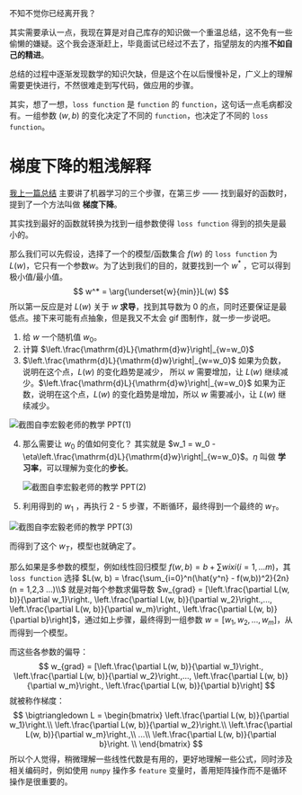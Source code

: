 不知不觉你已经离开我？

其实需要承认一点，我现在算是对自己库存的知识做一个重温总结，这不免有一些偷懒的嫌疑。这个我会逐渐赶上，毕竟面试已经过不去了，指望朋友的内推**不如自己的精进**。

总结的过程中逐渐发现数学的知识欠缺，但是这个在以后慢慢补足，广义上的理解需要更快进行，不然很难走到写代码，做应用的步骤。

其实，想了一想，```loss function``` 是 ```function``` 的 ```function```，这句话一点毛病都没有。一组参数 ($w, b$) 的变化决定了不同的 ```function```，也决定了不同的 ```loss function```。

# 梯度下降的粗浅解释

[我上一篇总结](2020-07-20-22.md) 主要讲了机器学习的三个步骤，在第三步 —— 找到最好的函数时，提到了一个方法叫做 **梯度下降**。

其实找到最好的函数就转换为找到一组参数使得 ```loss function``` 得到的损失是最小的。

那么我们可以先假设，选择了一个的模型/函数集合 $f(w)$ 的 ```loss function``` 为 $L(w)$，它只有一个参数$w$。为了达到我们的目的，就要找到一个 $w^*$ ，它可以得到极小值/最小值。
$$
w^* = \arg{\underset{w}{min}}L(w)
$$
所以第一反应是对 $L(w)$ 关于 $w$ **求导**，找到其导数为 0 的点，同时还要保证是最低点。接下来可能有点抽象，但是我又不太会 gif 图制作，就一步一步说吧。

1. 给 $w$ 一个随机值 $w_0$。
2. 计算 $\left.\frac{\mathrm{d}L}{\mathrm{d}w}\right|_{w=w_0}$
3.  $\left.\frac{\mathrm{d}L}{\mathrm{d}w}\right|_{w=w_0}$ 如果为负数，说明在这个点，$L(w)$ 的变化趋势是减少， 所以 $w$ 需要增加，让 $L(w)$ 继续减少。$\left.\frac{\mathrm{d}L}{\mathrm{d}w}\right|_{w=w_0}$ 如果为正数，说明在这个点，$L(w)$ 的变化趋势是增加，所以 $w$ 需要减小，让 $L(w)$ 继续减少。

![截图自李宏毅老师的教学 PPT(1)](http://img.multiparam.com/dapao/code/20200725093805.png)

4. 那么需要让 $w_0$ 的值如何变化？ 其实就是 $w_1 = w_0 - \eta\left.\frac{\mathrm{d}L}{\mathrm{d}w}\right|_{w=w_0}$。$\eta$ 叫做 **学习率**，可以理解为变化的**步长**。

   ![截图自李宏毅老师的教学 PPT(2)](http://img.multiparam.com/dapao/code20200727224205.png)

5. 利用得到的 $w_1$ ，再执行 2 - 5 步骤，不断循环，最终得到一个最终的 $w_T$。

![截图自李宏毅老师的教学 PPT(3)](http://img.multiparam.com/dapao/code/20200725100144.png)

而得到了这个 $w_T$，模型也就确定了。

那么如果是多参数的模型，例如线性回归模型 $f(w, b) = b + \sum{wixi}(i = 1, ... m)$，其```loss function``` 选择 $L(w, b) = \frac{\sum_{i=0}^n(\hat{y^n} - f(w,b))^2}{2n} (n = 1,2,3 ...)\\$ 就是对每个参数求偏导数 $w_{grad} = [\left.\frac{\partial L(w, b)}{\partial w_1}\right., \left.\frac{\partial L(w, b)}{\partial w_2}\right.,..., \left.\frac{\partial L(w, b)}{\partial w_m}\right., \left.\frac{\partial L(w, b)}{\partial b}\right]$，通过如上步骤，最终得到一组参数 $w = [w_1, w_2, ..., w_m]$，从而得到一个模型。

而这些各参数的偏导：
$$
w_{grad} = [\left.\frac{\partial L(w, b)}{\partial w_1}\right., \left.\frac{\partial L(w, b)}{\partial w_2}\right.,..., \left.\frac{\partial L(w, b)}{\partial w_m}\right., \left.\frac{\partial L(w, b)}{\partial b}\right]
$$
就被称作梯度：
$$
\bigtriangledown L = 
\begin{bmatrix}
\left.\frac{\partial L(w, b)}{\partial w_1}\right.\\
\left.\frac{\partial L(w, b)}{\partial w_2}\right.\\
\left.\frac{\partial L(w, b)}{\partial w_m}\right.,\\
...\\
\left.\frac{\partial L(w, b)}{\partial b}\right. \\
\end{bmatrix}
$$
所以个人觉得，稍微理解一些线性代数是有用的，更好地理解一些公式，同时涉及相关编码时，例如使用 ```numpy``` 操作多 ```feature``` 变量时，善用矩阵操作而不是循环操作是很重要的。

